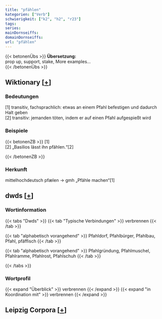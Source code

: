 ```yaml
---
title: "pfählen"
kategorien: ["Verb"]
schwierigkeit: ["k2", "h2", "r23"]
tags:
series:
mainDornseiffs:
domainDornseiffs:
url: "pfählen"
---
```


{{< betonenÜbs >}}
**Übersetzung:**  
prop up, support, stake, More examples...  
{{< /betonenÜbs >}}

## Wiktionary [[+](https://de.wiktionary.org/wiki/pfählen)]

### Bedeutungen
[1] transitiv, fachsprachlich: etwas an einem Pfahl befestigen und dadurch Halt geben  
[2] transitiv: jemanden töten, indem er auf einen Pfahl aufgespießt wird  

### Beispiele
{{< betonenZB >}}
[1]  
[2] „Basilios lässt ihn pfählen.“[2]  

{{< /betonenZB >}}
### Herkunft
mittelhochdeutsch pfælen → gmh „Pfähle machen“[1]  



## dwds [[+](https://www.dwds.de/wb/pfählen)]

### Wortinformation
{{< tabs "Dwds" >}}
{{< tab "Typische Verbindungen" >}}
verbrennen
{{< /tab >}}

{{< tab "alphabetisch vorangehend" >}}
Pfahldorf, Pfahlbürger, Pfahlbau, Pfahl, pfäffisch
{{< /tab >}}

{{< tab "alphabetisch vorangehend" >}}
Pfahlgründung, Pfahlmuschel, Pfahlramme, Pfahlrost, Pfahlschuh
{{< /tab >}}

{{< /tabs >}}

### Wortprofil
{{< expand "Überblick" >}} verbrennen {{< /expand >}}
{{< expand "in Koordination mit" >}} verbrennen {{< /expand >}}

## Leipzig Corpora [[+](https://corpora.uni-leipzig.de/en/res?word=pfählen&corpusId=deu_newscrawl-public_2018)]

